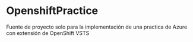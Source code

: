 # OpenshiftPractice
Fuente de proyecto solo para la implementación de una practica de Azure con extensión de OpenShift VSTS
